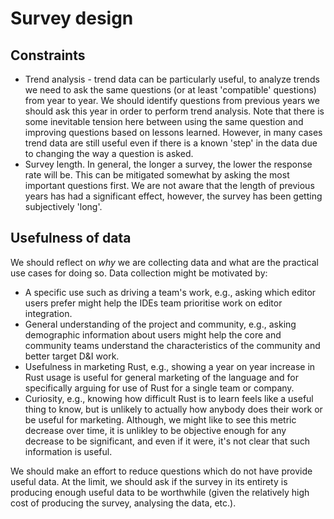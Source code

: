# Survey design

## Constraints

* Trend analysis - trend data can be particularly useful, to analyze trends we need to ask the same questions (or at least 'compatible' questions) from year to year. We should identify questions from previous years we should ask this year in order to perform trend analysis. Note that there is some inevitable tension here between using the same question and improving questions based on lessons learned. However, in many cases trend data are still useful even if there is a known 'step' in the data due to changing the way a question is asked.
* Survey length. In general, the longer a survey, the lower the response rate will be. This can be mitigated somewhat by asking the most important questions first. We are not aware that the length of previous years has had a significant effect, however, the survey has been getting subjectively 'long'.


## Usefulness of data

We should reflect on *why* we are collecting data and what are the practical use cases for doing so. Data collection might be motivated by:

* A specific use such as driving a team's work, e.g., asking which editor users prefer might help the IDEs team prioritise work on editor integration.
* General understanding of the project and community, e.g., asking demographic information about users might help the core and community teams understand the characteristics of the community and better target D&I work.
* Usefulness in marketing Rust, e.g., showing a year on year increase in Rust usage is useful for general marketing of the language and for specifically arguing for use of Rust for a single team or company.
* Curiosity, e.g., knowing how difficult Rust is to learn feels like a useful thing to know, but is unlikely to actually how anybody does their work or be useful for marketing. Although, we might like to see this metric decrease over time, it is unlikley to be objective enough for any decrease to be significant, and even if it were, it's not clear that such information is useful.

We should make an effort to reduce questions which do not have provide useful data. At the limit, we should ask if the survey in its entirety is producing enough useful data to be worthwhile (given the relatively high cost of producing the survey, analysing the data, etc.).
